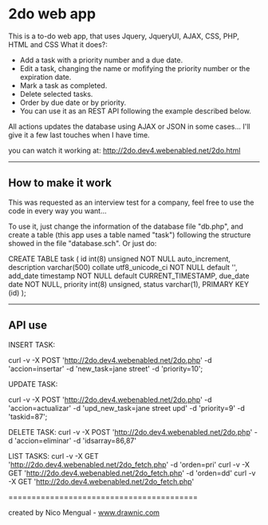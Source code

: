 2do web app
===========

This is a to-do web app, that uses Jquery, JqueryUI, AJAX, CSS, PHP, HTML and CSS
What it does?:

- Add a task with a priority number and a due date.
- Edit a task, changing the name or mofifying the priority number or the expiration date.
- Mark a task as completed.
- Delete selected tasks.
- Order by due date or by priority.
- You can use it as an REST API following the example described below.

All actions updates the database using AJAX or JSON in some cases... I'll give it a few last touches when I have time.

you can watch it working at: http://2do.dev4.webenabled.net/2do.html

-------------------
How to make it work
-------------------

This was requested as an interview test for a company, feel free to use the code in every way you want...

To use it, just change the information of the database file "db.php", and create a table (this app uses 
a table named "task") following the structure showed in the file "database.sch". 
Or just do: 

CREATE TABLE task (
  id int(8) unsigned NOT NULL auto_increment,
  description varchar(500) collate utf8_unicode_ci NOT NULL default '',
  add_date timestamp NOT NULL default CURRENT_TIMESTAMP,
  due_date date NOT NULL,
  priority int(8) unsigned,
  status varchar(1),
  PRIMARY KEY (id)
);


-------
API use
-------

INSERT TASK:

curl -v -X POST 'http://2do.dev4.webenabled.net/2do.php' -d 'accion=insertar' -d 'new_task=jane street' -d 'priority=10';

UPDATE TASK:

curl -v -X POST 'http://2do.dev4.webenabled.net/2do.php' -d 'accion=actualizar' -d 'upd_new_task=jane street upd' -d 'priority=9' -d 'taskid=87';

DELETE TASK:
curl -v -X POST 'http://2do.dev4.webenabled.net/2do.php' -d 'accion=eliminar' -d 'idsarray=86,87'

LIST TASKS:
curl -v -X GET 'http://2do.dev4.webenabled.net/2do_fetch.php' -d 'orden=pri'
curl -v -X GET 'http://2do.dev4.webenabled.net/2do_fetch.php' -d 'orden=dd'
curl -v -X GET 'http://2do.dev4.webenabled.net/2do_fetch.php'


=========================================

created by Nico Mengual - www.drawnic.com
